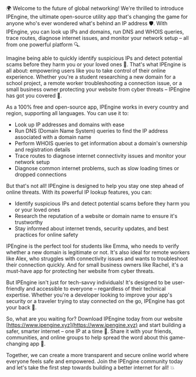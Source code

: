 🌍 Welcome to the future of global networking! We're thrilled to introduce IPEngine, the ultimate open-source utility app that's changing the game for anyone who's ever wondered what's behind an IP address 🛡️. With IPEngine, you can look up IPs and domains, run DNS and WHOIS queries, trace routes, diagnose internet issues, and monitor your network setup – all from one powerful platform 🔍.

Imagine being able to quickly identify suspicious IPs and detect potential scams before they harm you or your loved ones 🚀. That's what IPEngine is all about: empowering users like you to take control of their online experience. Whether you're a student researching a new domain for a school project, a remote worker troubleshooting a connection issue, or a small business owner protecting your website from cyber threats – IPEngine has got you covered 📡.

As a 100% free and open-source app, IPEngine works in every country and region, supporting all languages. You can use it to:

* Look up IP addresses and domains with ease
* Run DNS (Domain Name System) queries to find the IP address associated with a domain name
* Perform WHOIS queries to get information about a domain's ownership and registration details
* Trace routes to diagnose internet connectivity issues and monitor your network setup
* Diagnose common internet problems, such as slow loading times or dropped connections

But that's not all! IPEngine is designed to help you stay one step ahead of online threats. With its powerful IP lookup features, you can:

* Identify suspicious IPs and detect potential scams before they harm you or your loved ones
* Research the reputation of a website or domain name to ensure it's trustworthy
* Stay informed about internet trends, security updates, and best practices for online safety

IPEngine is the perfect tool for students like Emma, who needs to verify whether a new domain is legitimate or not. It's also ideal for remote workers like Alex, who struggles with connectivity issues and wants to troubleshoot their connection quickly. And for small business owners like Rachel, it's a must-have app for protecting her website from cyber threats.

But IPEngine isn't just for tech-savvy individuals! It's designed to be user-friendly and accessible to everyone – regardless of their technical expertise. Whether you're a developer looking to improve your app's security or a traveler trying to stay connected on the go, IPEngine has got your back 📱.

So, what are you waiting for? Download IPEngine today from our website [https://www.ipengine.xyz](https://www.ipengine.xyz) and start building a safer, smarter internet – one IP at a time 💪. Share it with your friends, communities, and online groups to help spread the word about this game-changing app 📢.

Together, we can create a more transparent and secure online world where everyone feels safe and empowered. Join the IPEngine community today and let's take the first step towards building a better internet for all! 💥